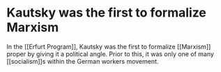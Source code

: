 # Kautsky was the first to formalize Marxism

In the [[Erfurt Program]], Kautsky was the first to formalize [[Marxism]] proper by giving it a political angle. Prior to this, it was only one of many [[socialism]]s within the German workers movement.
